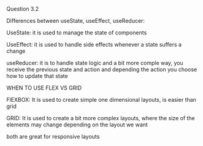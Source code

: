 Question 3.2

Differences between useState, useEffect, useReducer:

UseState: it is used to manage the state of components

UseEffect: it is used to handle side effects whenever a state suffers a change

useReducer: it is to handle state logic and a bit more comple way, you receive the previous state and action and depending the action you choose how to update that state

WHEN TO USE FLEX VS GRID

FlEXBOX: It is used to create simple one dimensional layouts, is easier than grid

GRID: It is used to create a bit more complex layouts, where the size of the elements may change depending on the layout we want

both are great for responsive layouts
